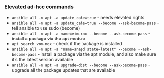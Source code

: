 ### Elevated ad-hoc commands

- `ansible all -m apt -a update_cahe=true` - needs elevated rights
- `ansible all -m apt -a update_cahe=true --become --ask-become-pass` - tell ansible to use sudo (become)
- `ansible all -m apt -a name=vim-nox --become --ask-become-pass` - install a package via the apt module
- `apt search vom-nox` - check if the package is installed
- `ansible all -m apt -a "name=snapd state=latest" --become --ask-become-pass` - install a package via the apt module, and also make sure it’s the latest version available
- `ansible all -m apt -a upgrade=dist --become --ask-become-pass` - upgrade all the package updates that are available

